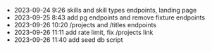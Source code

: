 - 2023-09-24 9:26 skills and skill types endpoints, landing page
- 2023-09-25 8:43 add pg endpoints and remove fixture endpoints
- 2023-09-26 10:20 /projects and /titles endpoints
- 2023-09-26 11:11 add rate limit, fix /projects link
- 2023-09-26 11:40 add seed db script
